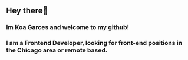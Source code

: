 ## Hey there👋 
### Im Koa Garces and welcome to my github!

### I am a Frontend Developer, looking for front-end positions in the Chicago area or remote based.

<!---
koagarces/koagarces is a ✨ special ✨ repository because its `README.md` (this file) appears on your GitHub profile.
You can click the Preview link to take a look at your changes.
--->
